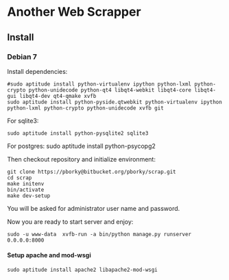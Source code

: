 # Another Web Scrapper #

## Install ##

### Debian 7 ###

Install dependencies:

    #sudo aptitude install python-virtualenv ipython python-lxml python-crypto python-unidecode python-qt4 libqt4-webkit libqt4-core libqt4-gui libqt4-dev qt4-qmake xvfb
    sudo aptitude install python-pyside.qtwebkit python-virtualenv ipython python-lxml python-crypto python-unidecode xvfb git

For sqlite3:

    sudo aptitude install python-pysqlite2 sqlite3

For postgres:
    sudo aptitude install  python-psycopg2

Then checkout repository and initialize environment:

    git clone https://pborky@bitbucket.org/pborky/scrap.git
    cd scrap
    make initenv
    bin/activate
    make dev-setup

You will be asked for administrator user name and password.

Now you are ready to start server and enjoy:

    sudo -u www-data  xvfb-run -a bin/python manage.py runserver 0.0.0.0:8000

#### Setup apache and mod-wsgi ####

    sudo aptitude install apache2 libapache2-mod-wsgi


